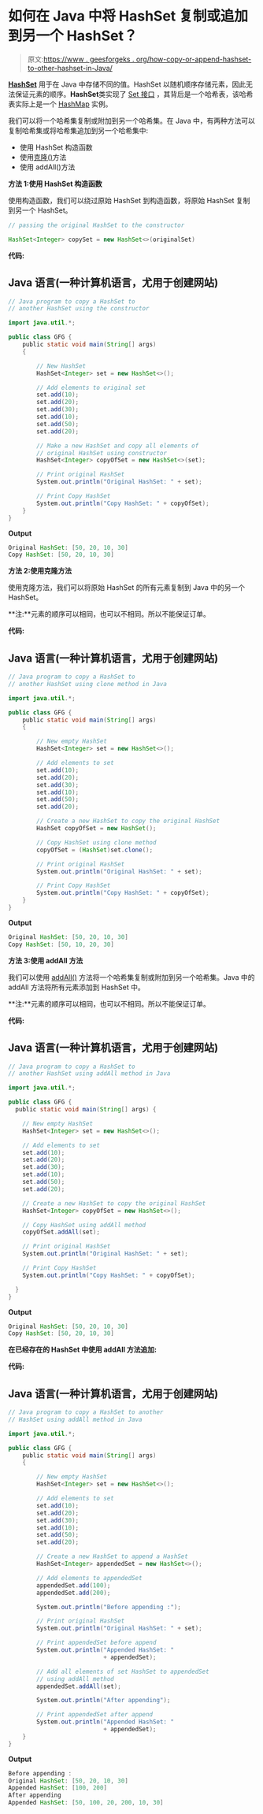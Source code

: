 # 如何在 Java 中将 HashSet 复制或追加到另一个 HashSet？

> 原文:[https://www . geesforgeks . org/how-copy-or-append-hashset-to-other-hashset-in-Java/](https://www.geeksforgeeks.org/how-to-copy-or-append-hashset-to-another-hashset-in-java/)

[**HashSet**](https://www.geeksforgeeks.org/hashset-in-java/) 用于在 Java 中存储不同的值。HashSet 以随机顺序存储元素，因此无法保证元素的顺序。**HashSet**类实现了 [Set 接口](https://www.geeksforgeeks.org/set-in-java/) ，其背后是一个哈希表，该哈希表实际上是一个 [HashMap](https://www.geeksforgeeks.org/java-util-hashmap-in-java/) 实例。

我们可以将一个哈希集复制或附加到另一个哈希集。在 Java 中，有两种方法可以复制哈希集或将哈希集追加到另一个哈希集中:

*   使用 HashSet 构造函数
*   使用[克隆()](https://www.geeksforgeeks.org/clone-method-in-java-2/)方法
*   使用 addAll()方法

**方法 1:使用 HashSet 构造函数**

使用构造函数，我们可以绕过原始 HashSet 到构造函数，将原始 HashSet 复制到另一个 HashSet。

```java
// passing the original HashSet to the constructor

HashSet<Integer> copySet = new HashSet<>(originalSet)
```

**代码:**

## Java 语言(一种计算机语言，尤用于创建网站)

```java
// Java program to copy a HashSet to
// another HashSet using the constructor

import java.util.*;

public class GFG {
    public static void main(String[] args)
    {

        // New HashSet
        HashSet<Integer> set = new HashSet<>();

        // Add elements to original set
        set.add(10);
        set.add(20);
        set.add(30);
        set.add(10);
        set.add(50);
        set.add(20);

        // Make a new HashSet and copy all elements of
        // original HashSet using constructor
        HashSet<Integer> copyOfSet = new HashSet<>(set);

        // Print original HashSet
        System.out.println("Original HashSet: " + set);

        // Print Copy HashSet
        System.out.println("Copy HashSet: " + copyOfSet);
    }
}
```

**Output**

```java
Original HashSet: [50, 20, 10, 30]
Copy HashSet: [50, 20, 10, 30]
```

**方法 2:使用克隆方法**

使用克隆方法，我们可以将原始 HashSet 的所有元素复制到 Java 中的另一个 HashSet。

**注:**元素的顺序可以相同，也可以不相同。所以不能保证订单。

**代码:**

## Java 语言(一种计算机语言，尤用于创建网站)

```java
// Java program to copy a HashSet to 
// another HashSet using clone method in Java

import java.util.*;

public class GFG {
    public static void main(String[] args)
    {

        // New empty HashSet
        HashSet<Integer> set = new HashSet<>();

        // Add elements to set
        set.add(10);
        set.add(20);
        set.add(30);
        set.add(10);
        set.add(50);
        set.add(20);

        // Create a new HashSet to copy the original HashSet
        HashSet copyOfSet = new HashSet();

        // Copy HashSet using clone method
        copyOfSet = (HashSet)set.clone();

        // Print original HashSet
        System.out.println("Original HashSet: " + set);

        // Print Copy HashSet
        System.out.println("Copy HashSet: " + copyOfSet);
    }
}
```

**Output**

```java
Original HashSet: [50, 20, 10, 30]
Copy HashSet: [50, 10, 20, 30]
```

**方法 3:使用 addAll 方法**

我们可以使用 [addAll()](https://www.geeksforgeeks.org/java-util-arraylist-addall-method-java/) 方法将一个哈希集复制或附加到另一个哈希集。Java 中的 addAll 方法将所有元素添加到 HashSet 中。

**注:**元素的顺序可以相同，也可以不相同。所以不能保证订单。

**代码:**

## Java 语言(一种计算机语言，尤用于创建网站)

```java
// Java program to copy a HashSet to 
// another HashSet using addAll method in Java 

import java.util.*;

public class GFG {
  public static void main(String[] args) {

    // New empty HashSet
    HashSet<Integer> set = new HashSet<>();

    // Add elements to set
    set.add(10);
    set.add(20);
    set.add(30);
    set.add(10);
    set.add(50);
    set.add(20);

    // Create a new HashSet to copy the original HashSet
    HashSet<Integer> copyOfSet = new HashSet<>();

    // Copy HashSet using addAll method
    copyOfSet.addAll(set);

    // Print original HashSet 
    System.out.println("Original HashSet: " + set);

    // Print Copy HashSet
    System.out.println("Copy HashSet: " + copyOfSet);

  }
}
```

**Output**

```java
Original HashSet: [50, 20, 10, 30]
Copy HashSet: [50, 20, 10, 30]
```

**在已经存在的 HashSet 中使用 addAll 方法追加:**

**代码:**

## Java 语言(一种计算机语言，尤用于创建网站)

```java
// Java program to copy a HashSet to another 
// HashSet using addAll method in Java

import java.util.*;

public class GFG {
    public static void main(String[] args)
    {

        // New empty HashSet
        HashSet<Integer> set = new HashSet<>();

        // Add elements to set
        set.add(10);
        set.add(20);
        set.add(30);
        set.add(10);
        set.add(50);
        set.add(20);

        // Create a new HashSet to append a HashSet
        HashSet<Integer> appendedSet = new HashSet<>();

        // Add elements to appendedSet
        appendedSet.add(100);
        appendedSet.add(200);

        System.out.println("Before appending :");

        // Print original HashSet
        System.out.println("Original HashSet: " + set);

        // Print appendedSet before append
        System.out.println("Appended HashSet: "
                           + appendedSet);

        // Add all elements of set HashSet to appendedSet
        // using addAll method
        appendedSet.addAll(set);

        System.out.println("After appending");

        // Print appendedSet after append
        System.out.println("Appended HashSet: "
                           + appendedSet);
    }
}
```

**Output**

```java
Before appending :
Original HashSet: [50, 20, 10, 30]
Appended HashSet: [100, 200]
After appending
Appended HashSet: [50, 100, 20, 200, 10, 30]
```